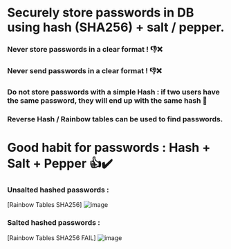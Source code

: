 # Securely store passwords in DB using hash (SHA256) + salt / pepper.

### Never store passwords in a clear format ! 👎❌

### Never send passwords in a clear format ! 👎❌

### Do not store passwords with a simple Hash : if two users have the same password, they will end up with the same hash 🚱

### Reverse Hash / Rainbow tables can be used to find passwords.

# **Good habit for passwords : Hash + Salt + Pepper** 👍✔️

### Unsalted hashed passwords :
[Rainbow Tables SHA256] ![image](https://user-images.githubusercontent.com/64968597/113207408-7c06b300-9268-11eb-8c28-f8f904fd9b9d.JPG)

### Salted hashed passwords :
[Rainbow Tables SHA256 FAIL] ![image](https://user-images.githubusercontent.com/64968597/113207650-c425d580-9268-11eb-8af1-036759a369c0.JPG)

